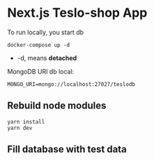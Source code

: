 # Next.js Teslo-shop App

To run locally, you start db

```
docker-compose up -d 
```
* -d, means __detached__

MongoDB URI db local:


```
MONGO_URI=mongo://localhost:27027/teslodb
```

## Rebuild node modules

```
yarn install
yarn dev

```

## Fill database with test data

```
```

